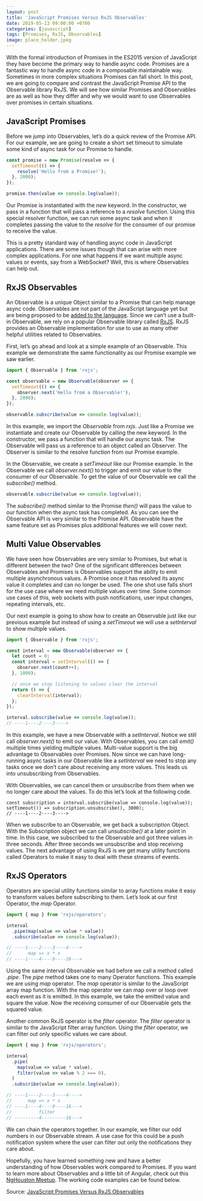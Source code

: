 ```yaml
---
layout: post
title: 'JavaScript Promises Versus RxJS Observables'
date: 2019-05-13 09:00:00 +0700
categories: [javascript]
tags: [Promises, RxJS, Observables]
image: place_holder.jpeg
---
```


With the formal introduction of Promises in the ES2015 version of JavaScript they have become the primary way to handle async code. Promises are a fantastic way to handle async code in a composable maintainable way. Sometimes in more complex situations Promises can fall short. In this post, we are going to compare and contrast the JavaScript Promise API to the Observable library RxJS. We will see how similar Promises and Observables are as well as how they differ and why we would want to use Observables over promises in certain situations.

## JavaScript Promises

Before we jump into Observables, let’s do a quick review of the Promise API. For our example, we are going to create a short set timeout to simulate some kind of async task for our Promise to handle.

```javascript
const promise = new Promise(resolve => {
  setTimeout(() => {
    resolve('Hello from a Promise!');
  }, 2000);
});

promise.then(value => console.log(value));
```

Our Promise is instantiated with the _new_ keyword. In the constructor, we pass in a function that will pass a reference to a _resolve_ function. Using this special resolver function, we can run some async task and when it completes passing the value to the _resolve_ for the consumer of our promise to receive the value.

This is a pretty standard way of handling async code in JavaScript applications. There are some issues though that can arise with more complex applications. For one what happens if we want multiple async values or events, say from a WebSocket? Well, this is where Observables can help out.

## RxJS Observables

An Observable is a unique Object similar to a Promise that can help manage async code. Observables are not part of the JavaScript language yet but are being proposed to be [added to the language](https://github.com/tc39/proposal-observable). Since we can’t use a built-in Observable, we rely on a popular Observable library called [RxJS](http://reactivex.io/). RxJS provides an Observable implementation for use to use as many other helpful utilities related to Observables.

First, let’s go ahead and look at a simple example of an Observable. This example we demonstrate the same functionality as our Promise example we saw earlier.

```javascript
import { Observable } from 'rxjs';

const observable = new Observable(observer => {
  setTimeout(() => {
    observer.next('Hello from a Observable!');
  }, 2000);
});

observable.subscribe(value => console.log(value));
```

In this example, we import the _Observable_ from _rxjs_. Just like a Promise we instantiate and create our Observable by calling the new keyword. In the constructor, we pass a function that will handle our async task. The Observable will pass us a reference to an object called an Observer. The Observer is similar to the resolve function from our Promise example.

In the Observable, we create a _setTimeout_ like our Promise example. In the Observable we call _observer.next()_ to trigger and emit our value to the consumer of our Observable. To get the value of our Observable we call the _subscribe()_ method.

```javascript
observable.subscribe(value => console.log(value));
```

The _subscribe()_ method similar to the Promise _then()_ will pass the value to our function when the async task has completed. As you can see the Observable API is very similar to the Promise API. Observable have the same feature set as Promises plus additional features we will cover next.

## Multi Value Observables

We have seen how Observables are very similar to Promises, but what is different between the two? One of the significant differences between Observables and Promises is Observables support the ability to emit multiple asynchronous values. A Promise once it has resolved its async value it completes and can no longer be used. The one shot use falls short for the use case where we need multiple values over time. Some common use cases of this, web sockets with push notifications, user input changes, repeating intervals, etc.

Our next example is going to show how to create an Observable just like our previous example but instead of using a _setTimeout_ we will use a _setInterval_ to show multiple values.

```javascript
import { Observable } from 'rxjs';

const interval = new Observable(observer => {
  let count = 0;
  const interval = setInterval(() => {
    observer.next(count++);
  }, 1000);

  // once we stop listening to values clear the interval
  return () => {
    clearInterval(interval);
  };
});

interval.subscribe(value => console.log(value));
// ----1----2----3---->
```

In this example, we have a new Observable with a _setInterval_. Notice we still call _observer.next()_ to emit our value. With Observables, you can call _emit()_ multiple times yielding multiple values. Multi-value support is the big advantage to Observables over Promises. Now since we can have long-running async tasks in our Observable like a _setInterval_ we need to stop any tasks once we don’t care about receiving any more values. This leads us into unsubscribing from Observables.

With Observables, we can cancel them or unsubscribe from them when we no longer care about the values. To do this let’s look at the following code.

```javscript
const subscription = interval.subscribe(value => console.log(value));
setTimeout(() => subscription.unsubscribe(), 3000);
// ----1----2----3---->
```

When we subscribe to an Observable, we get back a subscription Object. With the Subscription object we can call _unsubscribe()_ at a later point in time. In this case, we subscribed to the Observable and got three values in three seconds. After three seconds we unsubscribe and stop receiving values. The next advantage of using RxJS is we get many utility functions called Operators to make it easy to deal with these streams of events.

## RxJS Operators

Operators are special utility functions similar to array functions make it easy to transform values before subscribing to them. Let’s look at our first Operator, the _map_ Operator.

```javascript
import { map } from 'rxjs/operators';

interval
  .pipe(map(value => value * value))
  .subscribe(value => console.log(value));

// ----1----2----3----4---->
//      map => x * x
// ----1----4----9----16--->
```

Using the same interval Observable we had before we call a method called _.pipe_. The _pipe_ method takes one to many Operator functions. This example we are using _map_ operator. The _map_ operator is similar to the JavaScript array map function. With the map operator we can map over or loop over each event as it is emitted. In this example, we take the emitted value and square the value. Now the receiving consumer of our Observable gets the squared value.

Another common RxJS operator is the _filter_ operator. The _filter_ operator is similar to the JavaScript filter array function. Using the _filter_ operator, we can filter out only specific values we care about.

```javascript
import { map } from 'rxjs/operators';

interval
  .pipe(
    map(value => value * value),
    filter(value => value % 2 === 0),
  )
  .subscribe(value => console.log(value));

// ----1----2----3----4---->
//      map => x * x
// ----1----4----9----16--->
//          filter
// ---------4---------16--->
```

We can chain the operators together. In our example, we filter our odd numbers in our Observable stream. A use case for this could be a push notification system where the user can filter out only the notifications they care about.

Hopefully, you have learned something new and have a better understanding of how Observables work compared to Promises. If you want to learn more about Observables and a little bit of Angular, check out this [NgHouston Meetup](https://coryrylan.com/blog/reactive-programming-with-rxjs-and-angular-ng-houston). The working code examples can be found below.

Source: [JavaScript Promises Versus RxJS Observables](https://coryrylan.com/blog/javascript-promises-versus-rxjs-observables)
